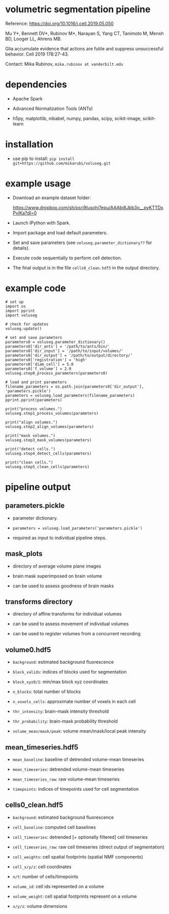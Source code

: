 # volumetric segmentation pipeline #

Reference: https://doi.org/10.1016/j.cell.2019.05.050

Mu Y*, Bennett DV*, Rubinov M*, Narayan S, Yang CT, Tanimoto M, Mensh BD, Looger LL, Ahrens MB.

Glia accumulate evidence that actions are futile and suppress unsuccessful behavior. Cell 2019 178:27-43.

Contact: Mika Rubinov, `mika.rubinov at vanderbilt.edu`

# dependencies

- Apache Spark

- Advanced Normalization Tools (ANTs)

- h5py, matplotlib, nibabel, numpy, pandas, scipy, scikit-image, scikit-learn

# installation

- use pip to install: `pip install git+https://github.com/mikarubi/voluseg.git`

# example usage

- Download an example dataset folder: 

	https://www.dropbox.com/sh/psrj9lusohj7epu/AAAbj8Jbb3o__pyKTTDxPvIKa?dl=0

- Launch IPython with Spark.

- Import package and load default parameters.

- Set and save parameters (see `voluseg.parameter_dictionary??` for details).

- Execute code sequentially to perform cell detection.

- The final output is in the file `cells0_clean.hdf5` in the output directory.

# example code

```
# set up
import os
import pprint
import voluseg

# check for updates
voluseg.update()

# set and save parameters
parameters0 = voluseg.parameter_dictionary()
parameters0['dir_ants'] = '/path/to/ants/bin/'
parameters0['dir_input'] = '/path/to/input/volumes/'
parameters0['dir_output'] = '/path/to/output/directory/'
parameters0['registration'] = 'high'
parameters0['diam_cell'] = 5.0
parameters0['f_volume'] = 2.0
voluseg.step0_process_parameters(parameters0)

# load and print parameters
filename_parameters = os.path.join(parameters0['dir_output'], 'parameters.pickle')
parameters = voluseg.load_parameters(filename_parameters)
pprint.pprint(parameters)

print("process volumes.")
voluseg.step1_process_volumes(parameters)

print("align volumes.")
voluseg.step2_align_volumes(parameters)

print("mask volumes.")
voluseg.step3_mask_volumes(parameters)

print("detect cells.")
voluseg.step4_detect_cells(parameters)

print("clean cells.")
voluseg.step5_clean_cells(parameters)
```

# pipeline output

## parameters.pickle

- parameter dictionary.

- `parameters = voluseg.load_parameters('parameters.pickle')`

- required as input to individual pipeline steps.

## mask_plots

- directory of average volume plane images

- brain mask superimposed on brain volume

- can be used to assess goodness of brain masks

## transforms directory

- directory of affine transforms for individual volumes

- can be used to assess movement of individual volumes

- can be used to register volumes from a concurrent recording

## volume0.hdf5

- `background`: estimated background fluorescence

- `block_valids`: indices of blocks used for segmentation

- `block_xyz0/1`: min/max block xyz coordinates

- `n_blocks`: total number of blocks

- `n_voxels_cells`: approximate number of voxels in each cell

- `thr_intensity`: brain-mask intensity threshold

- `thr_probability`: brain-mask probability threshold

- `volume_mean/mask/peak`: volume mean/mask/local peak intensity

## mean_timeseries.hdf5

- `mean_baseline`: baseline of detrended volume-mean timeseries

- `mean_timeseries`: detrended volume-mean timeseries

- `mean_timeseries_raw`: raw volume-mean timeseries

- `timepoints`: indices of timepoints used for cell segmentation

## cells0_clean.hdf5

- `background`: estimated background fluorescence

- `cell_baseline`: computed cell baselines

- `cell_timeseries`: detrended [+ optionally filtered] cell timeseries

- `cell_timeseries_raw`: raw cell timeseries (direct output of segmentation)

- `cell_weights`: cell spatial footprints (spatial NMF components)

- `cell_x/y/z`: cell coordinates

- `n/t`: number of cells/timepoints

- `volume_id`: cell ids represented on a volume

- `volume_weight`: cell spatial footprints represent on a volume

- `x/y/z`: volume dimensions
